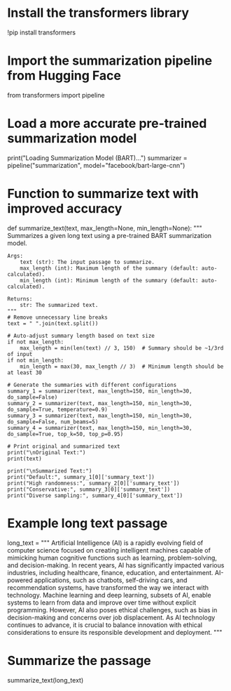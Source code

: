 # Install the transformers library
!pip install transformers

# Import the summarization pipeline from Hugging Face
from transformers import pipeline

# Load a more accurate pre-trained summarization model
print("Loading Summarization Model (BART)...")
summarizer = pipeline("summarization", model="facebook/bart-large-cnn")

# Function to summarize text with improved accuracy
def summarize_text(text, max_length=None, min_length=None):
    """
    Summarizes a given long text using a pre-trained BART summarization model.

    Args:
        text (str): The input passage to summarize.
        max_length (int): Maximum length of the summary (default: auto-calculated).
        min_length (int): Minimum length of the summary (default: auto-calculated).

    Returns:
        str: The summarized text.
    """
    # Remove unnecessary line breaks
    text = " ".join(text.split())

    # Auto-adjust summary length based on text size
    if not max_length:
        max_length = min(len(text) // 3, 150)  # Summary should be ~1/3rd of input
    if not min_length:
        min_length = max(30, max_length // 3)  # Minimum length should be at least 30

    # Generate the summaries with different configurations
    summary_1 = summarizer(text, max_length=150, min_length=30, do_sample=False)
    summary_2 = summarizer(text, max_length=150, min_length=30, do_sample=True, temperature=0.9)
    summary_3 = summarizer(text, max_length=150, min_length=30, do_sample=False, num_beams=5)
    summary_4 = summarizer(text, max_length=150, min_length=30, do_sample=True, top_k=50, top_p=0.95)

    # Print original and summarized text
    print("\nOriginal Text:")
    print(text)

    print("\nSummarized Text:")
    print("Default:", summary_1[0]['summary_text'])
    print("High randomness:", summary_2[0]['summary_text'])
    print("Conservative:", summary_3[0]['summary_text'])
    print("Diverse sampling:", summary_4[0]['summary_text'])

# Example long text passage
long_text = """
Artificial Intelligence (AI) is a rapidly evolving field of computer science focused on creating intelligent machines
capable of mimicking human cognitive functions such as learning, problem-solving, and decision-making. In recent years,
AI has significantly impacted various industries, including healthcare, finance, education, and entertainment.
AI-powered applications, such as chatbots, self-driving cars, and recommendation systems, have transformed the way we
interact with technology. Machine learning and deep learning, subsets of AI, enable systems to learn from data and improve
over time without explicit programming. However, AI also poses ethical challenges, such as bias in decision-making and
concerns over job displacement. As AI technology continues to advance, it is crucial to balance innovation with ethical
considerations to ensure its responsible development and deployment.
"""

# Summarize the passage
summarize_text(long_text)
